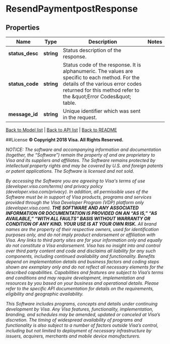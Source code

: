 # ResendPaymentpostResponse

## Properties
Name | Type | Description | Notes
------------ | ------------- | ------------- | -------------
**status_desc** | **string** | Status description of the response. | 
**status_code** | **string** | Status code of the response. It is alphanumeric. The values are specific to each method. For the details of the various error codes returned for this method refer to the \&quot;Error Codes\&quot; table. | 
**message_id** | **string** | Unique identifier which was sent in the request. | 

[Back to Model list](../../README.md#documentation-for-models)   |   [Back to API list](../../README.md#documentation-for-api-endpoints)   |   [Back to README](../../README.md)



##License
**© Copyright 2018 Visa. All Rights Reserved.**

*NOTICE: The software and accompanying information and documentation (together, the “Software”) remain the property of
and are proprietary to Visa and its suppliers and affiliates. The Software remains protected by intellectual property
rights and may be covered by U.S. and foreign patents or patent applications. The Software is licensed and not sold.*

*By accessing the Software you are agreeing to Visa's terms of use (developer.visa.com/terms) and privacy policy (developer.visa.com/privacy).
In addition, all permissible uses of the Software must be in support of Visa products, programs and services provided
through the Visa Developer Program (VDP) platform only (developer.visa.com). **THE SOFTWARE AND ANY ASSOCIATED
INFORMATION OR DOCUMENTATION IS PROVIDED ON AN “AS IS,” “AS AVAILABLE,” “WITH ALL FAULTS” BASIS WITHOUT WARRANTY OR
CONDITION OF ANY KIND. YOUR USE IS AT YOUR OWN RISK.** All brand names are the property of their respective owners, used for identification purposes only, and do not imply
product endorsement or affiliation with Visa. Any links to third party sites are for your information only and equally
do not constitute a Visa endorsement. Visa has no insight into and control over third party content and code and disclaims
all liability for any such components, including continued availability and functionality. Benefits depend on implementation
details and business factors and coding steps shown are exemplary only and do not reflect all necessary elements for the
described capabilities. Capabilities and features are subject to Visa’s terms and conditions and may require development,
implementation and resources by you based on your business and operational details. Please refer to the specific
API documentation for details on the requirements, eligibility and geographic availability.*

*This Software includes programs, concepts and details under continuing development by Visa. Any Visa features,
functionality, implementation, branding, and schedules may be amended, updated or canceled at Visa’s discretion.
The timing of widespread availability of programs and functionality is also subject to a number of factors outside Visa’s control,
including but not limited to deployment of necessary infrastructure by issuers, acquirers, merchants and mobile device manufacturers.*